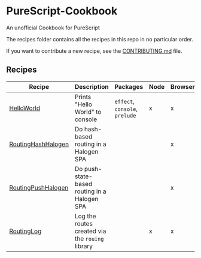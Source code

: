 # PureScript-Cookbook

An unofficial Cookbook for PureScript

The recipes folder contains all the recipes in this repo in no particular order.

If you want to contribute a new recipe, see the [CONTRIBUTING.md](./CONTRIBUTING.md) file.

## Recipes

| Recipe | Description | Packages | Node | Browser |
| - | - | - | - | - |
| [HelloWorld](./recipes/HelloWorld) | Prints "Hello World" to console | `effect`, `console`, `prelude` | x | x |
| [RoutingHashHalogen](./recipes/RoutingHashHalogen) | Do hash-based routing in a Halogen SPA |   |   | x |
| [RoutingPushHalogen](./recipes/RoutingPushHalogen) | Do push-state-based routing in a Halogen SPA |   |   | x |
| [RoutingLog](./recipes/RoutingLog) | Log the routes created via the `rouing` library |   | x | x |
